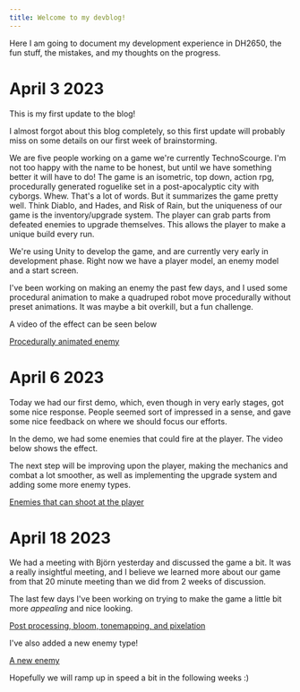 ```yaml
---
title: Welcome to my devblog!
---
```


Here I am going to document my development experience in DH2650, the fun stuff, the mistakes, and my thoughts on the progress.

# April 3 2023
 

This is my first update to the blog!

I almost forgot about this blog completely, so this first update will probably miss on some details on our first week of brainstorming. 

We are five people working on a game we're currently TechnoScourge. I'm not too happy with the name to be honest, but until we have something better it will have to do! The game is an isometric, top down, action rpg, procedurally generated roguelike set in a post-apocalyptic city with cyborgs. Whew. That's a lot of words. But it summarizes the game pretty well. Think Diablo, and Hades, and Risk of Rain, but the uniqueness of our game is the inventory/upgrade system. The player can grab parts from defeated enemies to upgrade themselves. This allows the player to make a unique build every run.

We're using Unity to develop the game, and are currently very early in development phase. Right now we have a player model, an enemy model and a start screen. 

I've been working on making an enemy the past few days, and I used some procedural animation to make a quadruped robot move procedurally without preset animations. It was maybe a bit overkill, but a fun challenge. 

A video of the effect can be seen below

[Procedurally animated enemy](https://youtu.be/8hvAGiVmXIc)


# April 6 2023

Today we had our first demo, which, even though in very early stages, got some nice response. People seemed sort of impressed in a sense, and gave some nice feedback on where we should focus our efforts.

In the demo, we had some enemies that could fire at the player. The video below shows the effect.

The next step will be improving upon the player, making the mechanics and combat a lot smoother, as well as implementing the upgrade system and adding some more enemy types.

[Enemies that can shoot at the player](https://youtu.be/fKo1bj95OaA)


# April 18 2023

We had a meeting with Björn yesterday and discussed the game a bit. It was a really insightful meeting, and I believe we learned more about our game from that 20 minute meeting than we did from 2 weeks of discussion.

The last few days I've been working on trying to make the game a little bit more *appealing* and nice looking. 

[Post processing, bloom, tonemapping, and pixelation](https://youtu.be/DFSc6y9NZ0U)

I've also added a new enemy type!

[A new enemy](https://youtu.be/gOlI56vWjTE)

Hopefully we will ramp up in speed a bit in the following weeks :)
